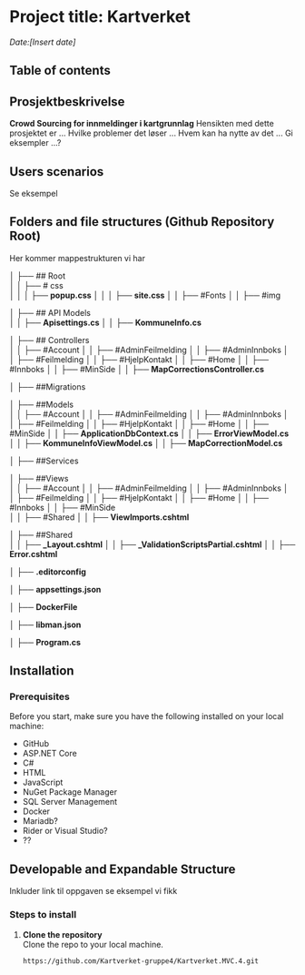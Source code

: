 # Project title: Kartverket
*Date:[Insert date]*  

## Table of contents 

## Prosjektbeskrivelse 
**Crowd Sourcing for innmeldinger i kartgrunnlag** 
Hensikten med dette prosjektet er ... 
Hvilke problemer det løser ...
Hvem kan ha nytte av det ...
Gi eksempler ...? 

## Users scenarios
Se eksempel 

## Folders and file structures (Github Repository Root) 
Her kommer mappestrukturen vi har 

│   ├── ## Root         
│   │   ├── # css         
│   │   │   ├── **popup.css** 
│   │   │   ├── **site.css** 
│   │   ├── #Fonts 
│   │   ├── #img   

│   ├── ## API Models      
│   │   ├── **Apisettings.cs** 
│   │   ├── **KommuneInfo.cs** 

│   ├── ## Controllers      
│   │   ├── #Account
│   │   ├── #AdminFeilmelding
│   │   ├── #AdminInnboks
│   │   ├── #Feilmelding
│   │   ├── #HjelpKontakt
│   │   ├── #Home
│   │   ├── #Innboks
│   │   ├── #MinSide
│   │   ├── **MapCorrectionsController.cs**

│   ├── ##Migrations                      

│   ├── ##Models  
│   │   ├── #Account
│   │   ├── #AdminFeilmelding
│   │   ├── #AdminInnboks
│   │   ├── #Feilmelding
│   │   ├── #HjelpKontakt
│   │   ├── #Home
│   │   ├── #MinSide
│   │   ├── **ApplicationDbContext.cs**
│   │   ├── **ErrorViewModel.cs**
│   │   ├── **KommuneInfoViewModel.cs**
│   │   ├── **MapCorrectionModel.cs**

│   ├── ##Services         

│   ├── ##Views           
│   │   ├── #Account
│   │   ├── #AdminFeilmelding
│   │   ├── #AdminInnboks
│   │   ├── #Feilmelding
│   │   ├── #HjelpKontakt
│   │   ├── #Home
│   │   ├── #Innboks
│   │   ├── #MinSide  
│   │   ├── #Shared 
│   │   ├── **ViewImports.cshtml**         

│   ├── ##Shared         
│   │   ├── **_Layout.cshtml** 
│   │   ├── **_ValidationScriptsPartial.cshtml**
│   │   ├── **Error.cshtml**

│   ├── **.editorconfig**

│   ├── **appsettings.json**

│   ├── **DockerFile**   

│   ├── **libman.json**

│   ├── **Program.cs**
</pre>

## Installation 

### Prerequisites
Before you start, make sure you have the following installed on your local machine:

- GitHub
- ASP.NET Core
- C#
- HTML
- JavaScript
- NuGet Package Manager
- SQL Server Management
- Docker
- Mariadb?
- Rider or Visual Studio?
- ??

## Developable and Expandable Structure
Inkluder link til oppgaven se eksempel vi fikk 

### Steps to install 
1. **Clone the repository**  
   Clone the repo to your local machine.
   ```bash
   https://github.com/Kartverket-gruppe4/Kartverket.MVC.4.git




